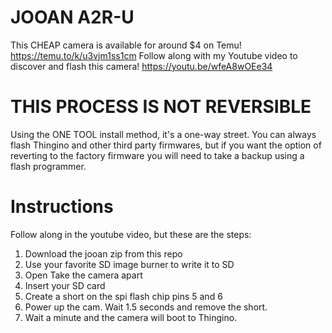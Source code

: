 # JOOAN A2R-U

This CHEAP camera is available for around $4 on Temu! https://temu.to/k/u3vjm1ss1cm
Follow along with my Youtube video to discover and flash this camera! https://youtu.be/wfeA8wOEe34

# THIS PROCESS IS NOT REVERSIBLE

Using the ONE TOOL install method, it's a one-way street. You can always flash Thingino and other third party firmwares, but if you want the
option of reverting to the factory firmware you will need to take a backup using a flash programmer.

# Instructions

Follow along in the youtube video, but these are the steps:
1. Download the jooan zip from this repo
2. Use your favorite SD image burner to write it to SD
3. Open Take the camera apart
4. Insert your SD card
5. Create a short on the spi flash chip pins 5 and 6
6. Power up the cam. Wait 1.5 seconds and remove the short.
7. Wait a minute and the camera will boot to Thingino.

